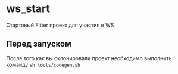 # ws_start
Стартовый Fltter проект для участия в WS
## Перед запуском
После того как вы склонировали проект необходимо выполнить команду `sh tools/codegen.sh`